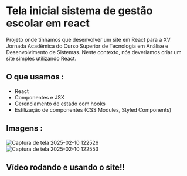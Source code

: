 # Tela inicial sistema de gestão escolar em react

Projeto onde tínhamos que desenvolver um site em React para a XV Jornada Acadêmica do Curso Superior de Tecnologia em Análise e
Desenvolvimento de Sistemas. Neste contexto, nós deveriamos criar um site simples utilizando React.

## O que usamos :
- React
- Componentes e JSX
- Gerenciamento de estado com hooks
- Estilização de componentes (CSS Modules, Styled Components)

## Imagens :

![Captura de tela 2025-02-10 122526](https://github.com/user-attachments/assets/3d6c7774-be5f-4725-9e2a-1ee3cbb7c2b9)
![Captura de tela 2025-02-10 122553](https://github.com/user-attachments/assets/777af35c-e6e0-44f9-90be-5e02d42bc893)

## Vídeo rodando e usando o site!! 
